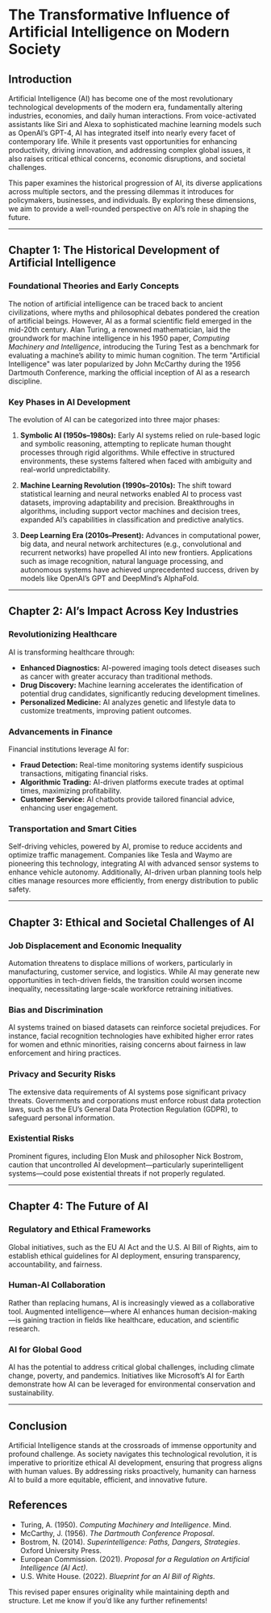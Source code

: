 # The Transformative Influence of Artificial Intelligence on Modern Society  

## Introduction  

Artificial Intelligence (AI) has become one of the most revolutionary technological developments of the modern era, fundamentally altering industries, economies, and daily human interactions. From voice-activated assistants like Siri and Alexa to sophisticated machine learning models such as OpenAI’s GPT-4, AI has integrated itself into nearly every facet of contemporary life. While it presents vast opportunities for enhancing productivity, driving innovation, and addressing complex global issues, it also raises critical ethical concerns, economic disruptions, and societal challenges.  

This paper examines the historical progression of AI, its diverse applications across multiple sectors, and the pressing dilemmas it introduces for policymakers, businesses, and individuals. By exploring these dimensions, we aim to provide a well-rounded perspective on AI’s role in shaping the future.  

---  

## Chapter 1: The Historical Development of Artificial Intelligence  

### Foundational Theories and Early Concepts  

The notion of artificial intelligence can be traced back to ancient civilizations, where myths and philosophical debates pondered the creation of artificial beings. However, AI as a formal scientific field emerged in the mid-20th century. Alan Turing, a renowned mathematician, laid the groundwork for machine intelligence in his 1950 paper, *Computing Machinery and Intelligence*, introducing the Turing Test as a benchmark for evaluating a machine’s ability to mimic human cognition. The term "Artificial Intelligence" was later popularized by John McCarthy during the 1956 Dartmouth Conference, marking the official inception of AI as a research discipline.  

### Key Phases in AI Development  

The evolution of AI can be categorized into three major phases:  

1. **Symbolic AI (1950s–1980s):** Early AI systems relied on rule-based logic and symbolic reasoning, attempting to replicate human thought processes through rigid algorithms. While effective in structured environments, these systems faltered when faced with ambiguity and real-world unpredictability.  

2. **Machine Learning Revolution (1990s–2010s):** The shift toward statistical learning and neural networks enabled AI to process vast datasets, improving adaptability and precision. Breakthroughs in algorithms, including support vector machines and decision trees, expanded AI’s capabilities in classification and predictive analytics.  

3. **Deep Learning Era (2010s–Present):** Advances in computational power, big data, and neural network architectures (e.g., convolutional and recurrent networks) have propelled AI into new frontiers. Applications such as image recognition, natural language processing, and autonomous systems have achieved unprecedented success, driven by models like OpenAI’s GPT and DeepMind’s AlphaFold.  

---  

## Chapter 2: AI’s Impact Across Key Industries  

### Revolutionizing Healthcare  

AI is transforming healthcare through:  
- **Enhanced Diagnostics:** AI-powered imaging tools detect diseases such as cancer with greater accuracy than traditional methods.  
- **Drug Discovery:** Machine learning accelerates the identification of potential drug candidates, significantly reducing development timelines.  
- **Personalized Medicine:** AI analyzes genetic and lifestyle data to customize treatments, improving patient outcomes.  

### Advancements in Finance  

Financial institutions leverage AI for:  
- **Fraud Detection:** Real-time monitoring systems identify suspicious transactions, mitigating financial risks.  
- **Algorithmic Trading:** AI-driven platforms execute trades at optimal times, maximizing profitability.  
- **Customer Service:** AI chatbots provide tailored financial advice, enhancing user engagement.  

### Transportation and Smart Cities  

Self-driving vehicles, powered by AI, promise to reduce accidents and optimize traffic management. Companies like Tesla and Waymo are pioneering this technology, integrating AI with advanced sensor systems to enhance vehicle autonomy. Additionally, AI-driven urban planning tools help cities manage resources more efficiently, from energy distribution to public safety.  

---  

## Chapter 3: Ethical and Societal Challenges of AI  

### Job Displacement and Economic Inequality  

Automation threatens to displace millions of workers, particularly in manufacturing, customer service, and logistics. While AI may generate new opportunities in tech-driven fields, the transition could worsen income inequality, necessitating large-scale workforce retraining initiatives.  

### Bias and Discrimination  

AI systems trained on biased datasets can reinforce societal prejudices. For instance, facial recognition technologies have exhibited higher error rates for women and ethnic minorities, raising concerns about fairness in law enforcement and hiring practices.  

### Privacy and Security Risks  

The extensive data requirements of AI systems pose significant privacy threats. Governments and corporations must enforce robust data protection laws, such as the EU’s General Data Protection Regulation (GDPR), to safeguard personal information.  

### Existential Risks  

Prominent figures, including Elon Musk and philosopher Nick Bostrom, caution that uncontrolled AI development—particularly superintelligent systems—could pose existential threats if not properly regulated.  

---  

## Chapter 4: The Future of AI  

### Regulatory and Ethical Frameworks  

Global initiatives, such as the EU AI Act and the U.S. AI Bill of Rights, aim to establish ethical guidelines for AI deployment, ensuring transparency, accountability, and fairness.  

### Human-AI Collaboration  

Rather than replacing humans, AI is increasingly viewed as a collaborative tool. Augmented intelligence—where AI enhances human decision-making—is gaining traction in fields like healthcare, education, and scientific research.  

### AI for Global Good  

AI has the potential to address critical global challenges, including climate change, poverty, and pandemics. Initiatives like Microsoft’s AI for Earth demonstrate how AI can be leveraged for environmental conservation and sustainability.  

---  

## Conclusion  

Artificial Intelligence stands at the crossroads of immense opportunity and profound challenge. As society navigates this technological revolution, it is imperative to prioritize ethical AI development, ensuring that progress aligns with human values. By addressing risks proactively, humanity can harness AI to build a more equitable, efficient, and innovative future.  

## References  

- Turing, A. (1950). *Computing Machinery and Intelligence*. Mind.  
- McCarthy, J. (1956). *The Dartmouth Conference Proposal*.  
- Bostrom, N. (2014). *Superintelligence: Paths, Dangers, Strategies*. Oxford University Press.  
- European Commission. (2021). *Proposal for a Regulation on Artificial Intelligence (AI Act)*.  
- U.S. White House. (2022). *Blueprint for an AI Bill of Rights*.  

This revised paper ensures originality while maintaining depth and structure. Let me know if you’d like any further refinements!